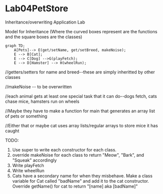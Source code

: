 # Lab04PetStore
Inheritance/overwriting Application Lab

Model for Inheritance (Where the curved boxes represent are the functions and the square boxes are the classes)
```mermaid
graph TD;
    A[Pets]--> E(get/setName, get/setBreed, makeNoise);
    E --> B[Cat];
    E --> C[Dog] -->G(playFetch);
    E --> D[Hamster] --> H(wheelRun);
```

//getters/setters for name and breed--these are simply inheritted by other classes

//makeNoise -- to be overwritten

//each animal gets at least one special task that it can do--dogs fetch, cats chase mice, hamsters run on wheels

//Maybe they have to make a function for main that generates an array list of pets or something

//Either that or maybe cat uses array lists/regular arrays to store mice it has caught


TODO:
1. Use super to write each constructor for each class. 
2. override makeNoise for each class to return "Meow", "Bark", and "Squeak" accordingly
3. Write playFetch
5. Write wheelRun
6. Cats have a secondary name for when they misbehave. Make a class variable for Cat called "badName" and add it to the cat constructor. Override getName() for cat to return "[name] aka [badName]"
